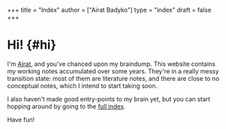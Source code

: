 +++
title = "Index"
author = ["Airat Badyko"]
type = "index"
draft = false
+++

# Hi! {#hi}

I'm [Airat](https://www.badykov.com/), and you've chanced upon my braindump.
This website contains my working notes accumulated over some years. They're in a
really messy transition state: most of them are literature notes, and there are
close to no conceptual notes, which I intend to start taking soon.

I also haven't made good entry-points to my brain yet, but you can start hopping
around by going to the [full index](/posts/).

Have fun!
